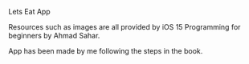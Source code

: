 Lets Eat App

Resources such as images are all provided by iOS 15 Programming for beginners by Ahmad Sahar.

App has been made by me following the steps in the book.
